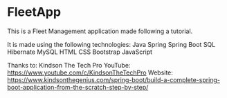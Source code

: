 # FleetApp

This is a Fleet Management application made following a tutorial.

It is made using the following technologies:
Java
Spring
Spring Boot
SQL
Hibernate
MySQL
HTML
CSS
Bootstrap
JavaScript



Thanks to:
Kindson The Tech Pro
	YouTube: https://www.youtube.com/c/KindsonTheTechPro
	Website: https://www.kindsonthegenius.com/spring-boot/build-a-complete-spring-boot-application-from-the-scratch-step-by-step/